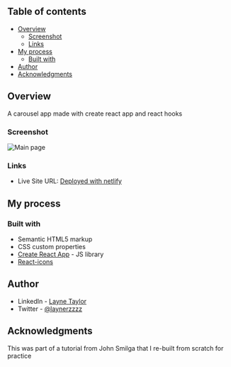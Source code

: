 ## Table of contents

- [Overview](#overview)
  - [Screenshot](#screenshot)
  - [Links](#links)
- [My process](#my-process)
  - [Built with](#built-with)
- [Author](#author)
- [Acknowledgments](#acknowledgments)

## Overview

A carousel app made with create react app and react hooks

### Screenshot

![Main page](./src/reviewsss.png)

### Links

- Live Site URL: [Deployed with netlify](https://eclectic-dolphin-f504ee.netlify.app/)

## My process

### Built with

- Semantic HTML5 markup
- CSS custom properties
- [Create React App](https://create-react-app.dev/) - JS library
- [React-icons](https://react-icons.github.io/react-icons/)

## Author

- LinkedIn - [Layne Taylor](https://www.linkedin.com/in/layne-taylor/)
- Twitter - [@laynerzzzz](https://www.twitter.com/laynerzzzz)

## Acknowledgments

This was part of a tutorial from John Smilga that I re-built from scratch for practice
